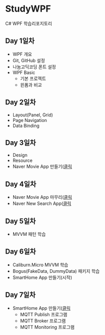 # StudyWPF
C# WPF 학습리포지토리

## Day 1일차
- WPF 개요
- Git, GitHub 설정
- 나눔고딕코딩 폰트 설정
- WPF Basic
  - 기본 프로젝트
  - 윈폼과 비교

## Day 2일차
- Layout(Panel, Grid)
- Page Navigation
- Data Binding

## Day 3일차
- Design
- Resource
- Naver Movie App 만들기([클릭](https://github.com/colle123/StudyWPF/tree/main/PortFolio#naver-%EC%98%81%ED%99%94%EA%B2%80%EC%83%89)

## Day 4일차
- Naver Movie App 마무리([클릭](https://github.com/colle123/StudyWPF/tree/main/PortFolio#naver-%EC%98%81%ED%99%94%EA%B2%80%EC%83%89)
- Naver New Search App([클릭](https://github.com/colle123/StudyWPF/tree/main/PortFolio#naver-%EB%89%B4%EC%8A%A4%EA%B2%80%EC%83%89)

## Day 5일차
- MVVM 패턴 학습

## Day 6일차
- Caliburn.Micro MVVM 학습
- Bogus(FakeData, DummyData) 패키지 학습
- SmartHome App 만들기(시작)

## Day 7일차
- SmartHome App 만들기([클릭](https://github.com/colle123/StudyWPF/tree/main/PortFolio#smarthome-%EB%AA%A8%EB%8B%88%ED%84%B0%EB%A7%81%EC%95%B1)
  - MQTT Publish 프로그램
  - MQTT Broker 프로그램
  - MQTT Monitoring 프로그램

